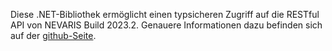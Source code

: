Diese .NET-Bibliothek ermöglicht einen typsicheren Zugriff auf die RESTful API
von NEVARIS Build 2023.2. Genauere Informationen dazu befinden sich auf der
[github-Seite](https://github.com/NEVARISBausoftwareGmbH/http-api-client-libs).